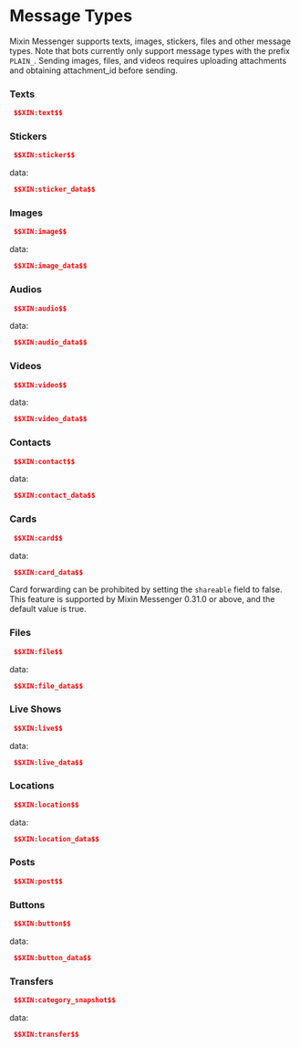 # Message Types

Mixin Messenger supports texts, images, stickers, files and other message types. Note that bots currently only support message types with the prefix `PLAIN_`. Sending images, files, and videos requires uploading attachments and obtaining attachment_id before sending.

### Texts

```json
 $$XIN:text$$
```

### Stickers

```json
 $$XIN:sticker$$
```

data:

```json
 $$XIN:sticker_data$$
```

### Images

```json
 $$XIN:image$$
```

data:

```json
 $$XIN:image_data$$
```

### Audios

```json
 $$XIN:audio$$
```

data:

```json
 $$XIN:audio_data$$
```

### Videos

```json
 $$XIN:video$$
```

data:
```json
 $$XIN:video_data$$
```

### Contacts

```json
 $$XIN:contact$$
```

data:

```json
 $$XIN:contact_data$$
```

### Cards

```json
 $$XIN:card$$
```
data:
```json
 $$XIN:card_data$$
```


Card forwarding can be prohibited by setting the `shareable` field to false. This feature is supported by Mixin Messenger 0.31.0 or above, and the default value is true.

### Files

```json
 $$XIN:file$$
```
data:
```json
 $$XIN:file_data$$
```

### Live Shows

```json
 $$XIN:live$$
```

data:
```json
 $$XIN:live_data$$
```

### Locations

```json
 $$XIN:location$$
```

data:
```json
 $$XIN:location_data$$
```

### Posts

```json
 $$XIN:post$$
```

### Buttons

```json
 $$XIN:button$$
```

data:
```json
 $$XIN:button_data$$
```

### Transfers

```json
 $$XIN:category_snapshot$$
```

data:
```json
 $$XIN:transfer$$
```
